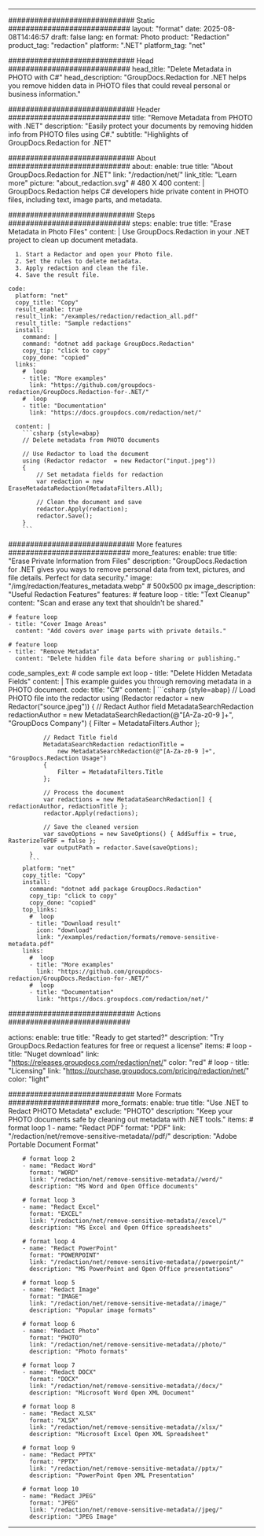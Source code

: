 
---
############################# Static ############################
layout: "format"
date:  2025-08-08T14:46:57
draft: false
lang: en
format: Photo
product: "Redaction"
product_tag: "redaction"
platform: ".NET"
platform_tag: "net"

############################# Head ############################
head_title: "Delete Metadata in PHOTO with C#"
head_description: "GroupDocs.Redaction for .NET helps you remove hidden data in PHOTO files that could reveal personal or business information."

############################# Header ############################
title: "Remove Metadata from PHOTO with .NET" 
description: "Easily protect your documents by removing hidden info from PHOTO files using C#."
subtitle: "Highlights of GroupDocs.Redaction for .NET" 

############################# About ############################
about:
    enable: true
    title: "About GroupDocs.Redaction for .NET"
    link: "/redaction/net/"
    link_title: "Learn more"
    picture: "about_redaction.svg" # 480 X 400
    content: |
       GroupDocs.Redaction helps C# developers hide private content in PHOTO files, including text, image parts, and metadata.

############################# Steps ############################
steps:
    enable: true
    title: "Erase Metadata in Photo Files"
    content: |
      Use GroupDocs.Redaction in your .NET project to clean up document metadata.
      
      1. Start a Redactor and open your Photo file.
      2. Set the rules to delete metadata.
      3. Apply redaction and clean the file.
      4. Save the result file.
   
    code:
      platform: "net"
      copy_title: "Copy"
      result_enable: true
      result_link: "/examples/redaction/redaction_all.pdf"
      result_title: "Sample redactions"
      install:
        command: |
        command: "dotnet add package GroupDocs.Redaction"
        copy_tip: "click to copy"
        copy_done: "copied"
      links:
        #  loop
        - title: "More examples"
          link: "https://github.com/groupdocs-redaction/GroupDocs.Redaction-for-.NET/"
        #  loop
        - title: "Documentation"
          link: "https://docs.groupdocs.com/redaction/net/"
          
      content: |
        ```csharp {style=abap}
        // Delete metadata from PHOTO documents

        // Use Redactor to load the document
        using (Redactor redactor  = new Redactor("input.jpeg"))
        {
            // Set metadata fields for redaction
            var redaction = new EraseMetadataRedaction(MetadataFilters.All);
            
            // Clean the document and save
            redactor.Apply(redaction);
            redactor.Save();
        }
        ```            


############################# More features ############################
more_features:
  enable: true
  title: "Erase Private Information from Files"
  description: "GroupDocs.Redaction for .NET gives you ways to remove personal data from text, pictures, and file details. Perfect for data security."
  image: "/img/redaction/features_metadata.webp" # 500x500 px
  image_description: "Useful Redaction Features"
  features:
    # feature loop
    - title: "Text Cleanup"
      content: "Scan and erase any text that shouldn't be shared."

    # feature loop
    - title: "Cover Image Areas"
      content: "Add covers over image parts with private details."

    # feature loop
    - title: "Remove Metadata"
      content: "Delete hidden file data before sharing or publishing."
      
  code_samples_ext:
    # code sample ext loop
    - title: "Delete Hidden Metadata Fields"
      content: |
        This example guides you through removing metadata in a PHOTO document.
      code:
        title: "C#"
        content: |
          ```csharp {style=abap}
          //  Load PHOTO file into the redactor
          using (Redactor redactor  = new Redactor("source.jpeg"))
          {
              // Redact Author field
              MetadataSearchRedaction redactionAuthor = 
                  new MetadataSearchRedaction(@"[A-Za-z0-9 ]+", "GroupDocs Company")
              {
                  Filter = MetadataFilters.Author
              };

              // Redact Title field
              MetadataSearchRedaction redactionTitle = 
                  new MetadataSearchRedaction(@"[A-Za-z0-9 ]+", "GroupDocs.Redaction Usage")
              {
                  Filter = MetadataFilters.Title
              };

              // Process the document
              var redactions = new MetadataSearchRedaction[] { redactionAuthor, redactionTitle };
              redactor.Apply(redactions);

              // Save the cleaned version
              var saveOptions = new SaveOptions() { AddSuffix = true, RasterizeToPDF = false };
              var outputPath = redactor.Save(saveOptions);
          }
          ```
        platform: "net"
        copy_title: "Copy"
        install:
          command: "dotnet add package GroupDocs.Redaction"
          copy_tip: "click to copy"
          copy_done: "copied"
        top_links:
          #  loop
          - title: "Download result"
            icon: "download"
            link: "/examples/redaction/formats/remove-sensitive-metadata.pdf"
        links:
          #  loop
          - title: "More examples"
            link: "https://github.com/groupdocs-redaction/GroupDocs.Redaction-for-.NET/"
          #  loop
          - title: "Documentation"
            link: "https://docs.groupdocs.com/redaction/net/"


############################# Actions ############################

actions:
  enable: true
  title: "Ready to get started?"
  description: "Try GroupDocs.Redaction features for free or request a license"
  items:
    #  loop
    - title: "Nuget download"
      link: "https://releases.groupdocs.com/redaction/net/"
      color: "red"
        #  loop
    - title: "Licensing"
      link: "https://purchase.groupdocs.com/pricing/redaction/net/"
      color: "light"


############################# More Formats #####################
more_formats:
    enable: true
    title: "Use .NET to Redact PHOTO Metadata"
    exclude: "PHOTO"
    description: "Keep your PHOTO documents safe by cleaning out metadata with .NET tools."
    items: 
        # format loop 1
        - name: "Redact PDF"
          format: "PDF"
          link: "/redaction/net/remove-sensitive-metadata//pdf/"
          description: "Adobe Portable Document Format"

        # format loop 2
        - name: "Redact Word"
          format: "WORD"
          link: "/redaction/net/remove-sensitive-metadata//word/"
          description: "MS Word and Open Office documents"
          
        # format loop 3
        - name: "Redact Excel"
          format: "EXCEL"
          link: "/redaction/net/remove-sensitive-metadata//excel/"
          description: "MS Excel and Open Office spreadsheets"

        # format loop 4
        - name: "Redact PowerPoint"
          format: "POWERPOINT"
          link: "/redaction/net/remove-sensitive-metadata//powerpoint/"
          description: "MS PowerPoint and Open Office presentations"

        # format loop 5
        - name: "Redact Image"
          format: "IMAGE"
          link: "/redaction/net/remove-sensitive-metadata//image/"
          description: "Popular image formats"

        # format loop 6
        - name: "Redact Photo"
          format: "PHOTO"
          link: "/redaction/net/remove-sensitive-metadata//photo/"
          description: "Photo formats"

        # format loop 7
        - name: "Redact DOCX"
          format: "DOCX"
          link: "/redaction/net/remove-sensitive-metadata//docx/"
          description: "Microsoft Word Open XML Document"
          
        # format loop 8
        - name: "Redact XLSX"
          format: "XLSX"
          link: "/redaction/net/remove-sensitive-metadata//xlsx/"
          description: "Microsoft Excel Open XML Spreadsheet"
          
        # format loop 9
        - name: "Redact PPTX"
          format: "PPTX"
          link: "/redaction/net/remove-sensitive-metadata//pptx/"
          description: "PowerPoint Open XML Presentation"

        # format loop 10
        - name: "Redact JPEG"
          format: "JPEG"
          link: "/redaction/net/remove-sensitive-metadata//jpeg/"
          description: "JPEG Image"


---